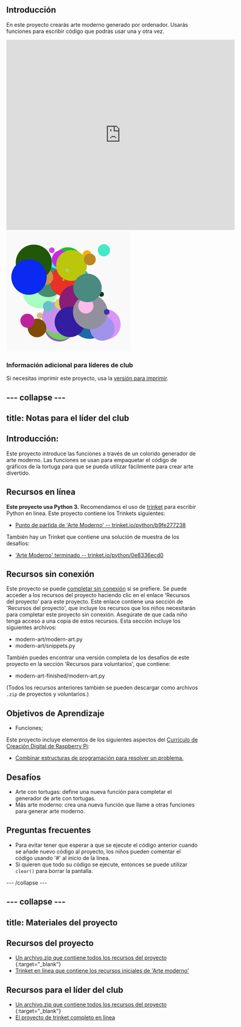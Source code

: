 ## Introducción

En este proyecto crearás arte moderno generado por ordenador. Usarás funciones para escribir código que podrás usar una y otra vez.

<div class="trinket">
  <iframe src="https://trinket.io/embed/python/0e8336ecd0?outputOnly=true&start=result" width="600" height="500" frameborder="0" marginwidth="0" marginheight="0" allowfullscreen>
  </iframe>
  <img src="images/modern-finished.png">
</div>

### Información adicional para líderes de club

Si necesitas imprimir este proyecto, usa la [versión para imprimir](https://projects.raspberrypi.org/es-ES/projects/modern-art/print).

--- collapse ---
---
title: Notas para el líder del club
---

## Introducción:

Este proyecto introduce las funciones a través de un colorido generador de arte moderno. Las funciones se usan para empaquetar el código de gráficos de la tortuga para que se pueda utilizar fácilmente para crear arte divertido.

## Recursos en línea

**Este proyecto usa Python 3.** Recomendamos el uso de [trinket](https://trinket.io/) para escribir Python en línea. Este proyecto contiene los Trinkets siguientes:

* [Punto de partida de 'Arte Moderno' -- trinket.io/python/b9fe277238](https://trinket.io/python/b9fe277238)

También hay un Trinket que contiene una solución de muestra de los desafíos:

* ['Arte Moderno' terminado -- trinket.io/python/0e8336ecd0](https://trinket.io/python/0e8336ecd0)

## Recursos sin conexión

Este proyecto se puede [completar sin conexión](https://www.codeclubprojects.org/en-GB/resources/python-working-offline/) si se prefiere. Se puede acceder a los recursos del proyecto haciendo clic en el enlace 'Recursos del proyecto' para este proyecto. Este enlace contiene una sección de 'Recursos del proyecto', que incluye los recursos que los niños necesitarán para completar este proyecto sin conexión. Asegúrate de que cada niño tenga acceso a una copia de estos recursos. Esta sección incluye los siguientes archivos:

* modern-art/modern-art.py
* modern-art/snippets.py

También puedes encontrar una versión completa de los desafíos de este proyecto en la sección 'Recursos para voluntarios', que contiene:

* modern-art-finished/modern-art.py

(Todos los recursos anteriores también se pueden descargar como archivos `.zip` de proyectos y voluntarios.)

## Objetivos de Aprendizaje

* Funciones;

Este proyecto incluye elementos de los siguientes aspectos del [Currículo de Creación Digital de Raspberry Pi](http://rpf.io/curriculum):

* [Combinar estructuras de programación para resolver un problema.](https://www.raspberrypi.org/curriculum/programming/builder)

## Desafíos

* Arte con tortugas: define una nueva función para completar el generador de arte con tortugas.
* Más arte moderno: crea una nueva función que llame a otras funciones para generar arte moderno.

## Preguntas frecuentes

* Para evitar tener que esperar a que se ejecute el código anterior cuando se añade nuevo código al proyecto, los niños pueden comentar el código usando '#' al inicio de la línea.
* Si quieren que todo su código se ejecute, entonces se puede utilizar `clear()` para borrar la pantalla. 

--- /collapse ---

--- collapse ---
---
title: Materiales del proyecto
---

## Recursos del proyecto

* [Un archivo.zip que contiene todos los recursos del proyecto ](http://rpf.io/p/es-ES/modern-art-go){:target="_blank"}
* [Trinket en línea que contiene los recursos iniciales de 'Arte moderno'](https://trinket.io/python/b9fe277238)

## Recursos para el líder del club

* [Un archivo.zip que contiene todos los recursos del proyecto ](http://rpf.io/p/es-ES/modern-art-get){:target="_blank"}
* [El proyecto de trinket completo en línea](https://trinket.io/python/0e8336ecd0)